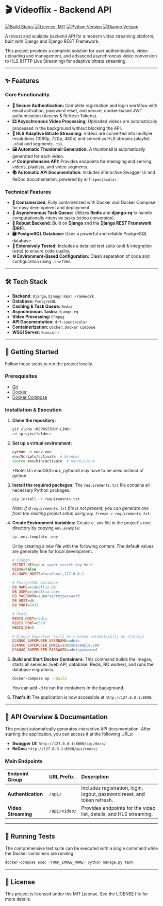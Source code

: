 # 🎬 Videoflix - Backend API

[![Build Status](https://img.shields.io/badge/build-passing-brightgreen)](https://github.com/YOUR_USERNAME/YOUR_REPO)
[![License: MIT](https://img.shields.io/badge/License-MIT-yellow.svg)](https://opensource.org/licenses/MIT)
[![Python Version](https://img.shields.io/badge/python-3.12-blue.svg)](https://www.python.org/)
[![Django Version](https://img.shields.io/badge/django-5.2-green.svg)](https://www.djangoproject.com/)

A robust and scalable backend API for a modern video streaming platform, built with Django and Django REST Framework.

This project provides a complete solution for user authentication, video uploading and management, and advanced asynchronous video conversion to HLS (HTTP Live Streaming) for adaptive bitrate streaming.

---

## ✨ Features

### Core Functionality
*   **🔐 Secure Authentication:** Complete registration and login workflow with email activation, password reset, and secure, cookie-based JWT authentication (Access & Refresh Tokens).
*   **🎞️ Asynchronous Video Processing:** Uploaded videos are automatically processed in the background without blocking the API.
*   **🚀 HLS Adaptive Bitrate Streaming:** Videos are converted into multiple resolutions (1080p, 720p, 480p) and served as HLS streams (playlist `.m3u8` and segments `.ts`).
*   **🖼️ Automatic Thumbnail Generation:** A thumbnail is automatically generated for each video.
*   **✅ Comprehensive API:** Provides endpoints for managing and serving videos, playlists, and video segments.
*   **📚 Automatic API Documentation:** Includes interactive Swagger UI and ReDoc documentation, powered by `drf-spectacular`.

### Technical Features
*   **🐳 Containerized:** Fully containerized with Docker and Docker Compose for easy development and deployment.
*   **🔄 Asynchronous Task Queue:** Utilizes **Redis** and **django-rq** to handle computationally intensive tasks (video conversion).
*   **🔧 Robust Backend:** Built on **Django** and the **Django REST Framework (DRF)**.
*   **🗃️ PostgreSQL Database:** Uses a powerful and reliable PostgreSQL database.
*   **🧪 Extensively Tested:** Includes a detailed test suite (unit & integration tests) to ensure code quality.
*   **⚙️ Environment-Based Configuration:** Clean separation of code and configuration using `.env` files.

---

## 🛠️ Tech Stack

*   **Backend:** `Django`, `Django REST Framework`
*   **Database:** `PostgreSQL`
*   **Caching & Task Queue:** `Redis`
*   **Asynchronous Tasks:** `django-rq`
*   **Video Processing:** `FFmpeg`
*   **API Documentation:** `drf-spectacular`
*   **Containerization:** `Docker`, `Docker Compose`
*   **WSGI Server:** `Gunicorn`

---

## 🚀 Getting Started

Follow these steps to run the project locally.

### Prerequisites
*   [Git](https://git-scm.com/)
*   [Docker](https://www.docker.com/products/docker-desktop/)
*   [Docker Compose](https://docs.docker.com/compose/)

### Installation & Execution

1. **Clone the repository:**

   ```bash
   git clone <REPOSITORY-LINK>
   cd <projectfolder>
   
2. **Set up a virtual environment:**

    ```bash
    python -m venv env
    env/Scripts/activate  # Windows
    source env/bin/activate  # macOS/Linux
    ```
    *Note: On macOS/Linux, python3 may have to be used instead of python.

3.  **Install the required packages:**
    The `requirements.txt` file contains all necessary Python packages.
    ```bash
    pip install -r requirements.txt
    ```
    *Note: If a `requirements.txt` file is not present, you can generate one from the existing project setup using `pip freeze > requirements.txt`.*


4.  **Create Environment Variables:**
    Create a `.env` file in the project's root directory by copying `env.example`:

    ```bash
    cp .env.template .env
    ```

     Or by creating a new file with the following content. The default values are generally fine for local development.
    ```ini
    # Django
    SECRET_KEY=your-super-secret-key-here
    DEBUG=False
    ALLOWED_HOSTS=localhost,127.0.0.1

    # PostgreSQL Database
    DB_NAME=videoflix_db
    DB_USER=videoflix_user
    DB_PASSWORD=supersecretpassword
    DB_HOST=db
    DB_PORT=5432

    # Redis
    REDIS_HOST=redis
    REDIS_PORT=6379
    REDIS_DB=0

    # Django Superuser (will be created automatically on startup)
    DJANGO_SUPERUSER_USERNAME=admin
    DJANGO_SUPERUSER_EMAIL=admin@example.com
    DJANGO_SUPERUSER_PASSWORD=adminpassword
    ```

5.  **Build and Start Docker Containers:**
    This command builds the images, starts all services (web API, database, Redis, RQ worker), and runs the database migrations.
    ```bash
    docker-compose up --build
    ```
    You can add `-d` to run the containers in the background.

6.  **That's it!**
    The application is now accessible at `http://127.0.0.1:8000`.

---

## 📄 API Overview & Documentation

The project automatically generates interactive API documentation. After starting the application, you can access it at the following URLs:

*   **Swagger UI:** `http://127.0.0.1:8000/api/docs/`
*   **ReDoc:** `http://127.0.0.1:8000/api/redoc/`

### Main Endpoints

| Endpoint Group | URL Prefix | Description |
| :--- | :--- | :--- |
| **Authentication** | `/api/` | Includes registration, login, logout, password reset, and token refresh. |
| **Video Streaming** | `/api/video/` | Provides endpoints for the video list, details, and HLS streaming. |

---

## 🧪 Running Tests

The comprehensive test suite can be executed with a single command while the Docker containers are running.

```bash
docker-compose exec <YOUR_IMAGE_NAME> python manage.py test
```

---

## 📝 License
This project is licensed under the MIT License. See the LICENSE file for more details.

